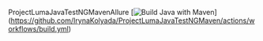 ProjectLumaJavaTestNGMavenAllure
[![Build Java with Maven](https://github.com/IrynaKolyada/ProjectLumaJavaTestNGMaven/actions/workflows/build.yml/badge.svg)]
(https://github.com/IrynaKolyada/ProjectLumaJavaTestNGMaven/actions/workflows/build.yml)
